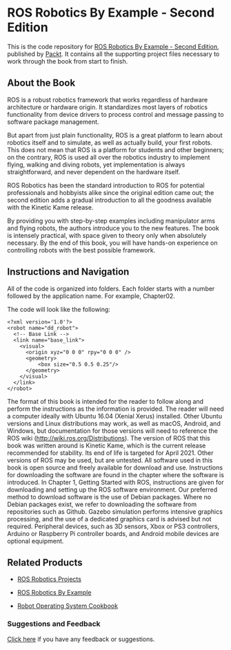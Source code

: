 # ROS Robotics By Example - Second Edition
This is the code repository for [ROS Robotics By Example - Second Edition](https://www.packtpub.com/hardware-and-creative/ros-robotics-example-second-edition?utm_source=github&utm_medium=repository&utm_campaign=9781788479592), published by [Packt](https://www.packtpub.com/?utm_source=github). It contains all the supporting project files necessary to work through the book from start to finish.
## About the Book
ROS is a robust robotics framework that works regardless of hardware architecture or hardware origin. It standardizes most layers of robotics functionality from device drivers to process control and message passing to software package management.

But apart from just plain functionality, ROS is a great platform to learn about robotics itself and to simulate, as well as actually build, your first robots. This does not mean that ROS is a platform for students and other beginners; on the contrary, ROS is used all over the robotics industry to implement flying, walking and diving robots, yet implementation is always straightforward, and never dependent on the hardware itself.

ROS Robotics has been the standard introduction to ROS for potential professionals and hobbyists alike since the original edition came out; the second edition adds a gradual introduction to all the goodness available with the Kinetic Kame release.

By providing you with step-by-step examples including manipulator arms and flying robots, the authors introduce you to the new features. The book is intensely practical, with space given to theory only when absolutely necessary. By the end of this book, you will have hands-on experience on controlling robots with the best possible framework.

## Instructions and Navigation
All of the code is organized into folders. Each folder starts with a number followed by the application name. For example, Chapter02.



The code will look like the following:
```
<?xml version='1.0'?>
<robot name="dd_robot">
  <!-- Base Link -->
  <link name="base_link">
    <visual>
      <origin xyz="0 0 0" rpy="0 0 0" />
      <geometry>
          <box size="0.5 0.5 0.25"/>
      </geometry>
    </visual>
  </link>
</robot>

```

The format of this book is intended for the reader to follow along and perform the instructions as the information is provided. The reader will need a computer ideally with Ubuntu 16.04 (Xenial Xerus) installed. Other Ubuntu versions and Linux distributions may work, as well as macOS, Android, and Windows, but documentation for those versions will need to reference the ROS wiki (http://wiki.ros.org/Distributions).
The version of ROS that this book was written around is Kinetic Kame, which is the current release recommended for stability. Its end of life is targeted for April 2021. Other versions of ROS may be used, but are untested.
All software used in this book is open source and freely available for download and use. Instructions for downloading the software are found in the chapter where the software is introduced. In Chapter 1, Getting Started with ROS, instructions are given for downloading and setting up the ROS software environment.
Our preferred method to download software is the use of Debian packages. Where no Debian packages exist, we refer to downloading the software from repositories such as Github.
Gazebo simulation performs intensive graphics processing, and the use of a dedicated graphics card is advised but not required.
Peripheral devices, such as 3D sensors, Xbox or PS3 controllers, Arduino or Raspberry Pi controller boards, and Android mobile devices are optional equipment.


## Related Products
* [ROS Robotics Projects](https://www.packtpub.com/hardware-and-creative/ros-robotics-projects?utm_source=github&utm_medium=repository&utm_campaign=9781783554713)

* [ROS Robotics By Example](https://www.packtpub.com/hardware-and-creative/ros-robotics-example?utm_source=github&utm_medium=repository&utm_campaign=9781782175193)

* [Robot Operating System Cookbook](https://www.packtpub.com/hardware-and-creative/robot-operating-system-cookbook?utm_source=github&utm_medium=repository&utm_campaign=9781783987443)

### Suggestions and Feedback
[Click here](https://docs.google.com/forms/d/e/1FAIpQLSe5qwunkGf6PUvzPirPDtuy1Du5Rlzew23UBp2S-P3wB-GcwQ/viewform) if you have any feedback or suggestions.

